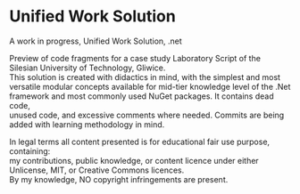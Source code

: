 # Unified Work Solution

A work in progress, Unified Work Solution, .net


Preview of code fragments for a case study Laboratory Script of the Silesian University of Technology, Gliwice.<br />
This solution is created with didactics in mind, with the simplest and most versatile modular concepts available for mid-tier knowledge level of the .Net framework and most commonly used NuGet packages. It contains dead code,<br />
unused code, and excessive comments where needed. Commits are being added with learning methodology in mind.<br />


In legal terms all content presented is for educational fair use purpose, containing:<br />
my contributions, public knowledge, or content licence under either Unlicense, MIT, or Creative Commons licences.<br />
By my knowledge, NO copyright infringements are present.